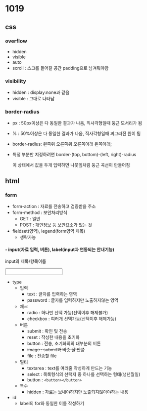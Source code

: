 # 1019

## css

### overflow

- hidden
- visible
- auto
- scroll : 스크롤 들어갈 공간 padding으로 남겨둬야함



### visibility

- hidden : display:none과 같음
- visible : 그대로 나타남



### border-radius

- px : 50px이상은 다 동일한 결과가 나옴, 직사각형일때 둥근 모서리가 됨

- % : 50%이상은 다 동일한 결과가 나옴, 직사각형일때 찌그러진 원이 됨

- border-radius: 왼쪽위 오른쪽위 오른쪽아래 왼쪽아래;

- 특정 부분만 지정하려면 border-(top, bottom)-(left, right)-radius 

  이 상태에서 값을 두개 입력하면 나뭇잎처럼 둥근 곡선이 만들어짐



## html

### form

- form-action : 자료를 전송하고 검증받을 주소
- form-method : 보안처리방식
  - GET : 일반
  - POST : 개인정보 등 보안요소가 있는 것
- fieldset(영역), legend(form영역 제목)
  - 생략가능

#### - input(자료 입력, 버튼), label(input과 연동되는 안내기능)

<label for="">input의 제목/항목이름</label>

<input type="" id="" value="" name="" />

- type
  - 입력 
    - text : 글자를 입력하는 영역
    - password : 글자를 입력하지만 노출하지않는 영역
  - 체크
    - radio : 하나만 선택 가능(선택이후 해제불가)
    - checkbox : 여러개 선택가능(선택이후 해제가능)
  - 버튼
    - submit : 확인 및 전송
    - reset : 작성한 내용을 초기화
    - button : 전송, 초기화외의 대부분의 버튼
    - ~~image : submit과 비슷 잘 안씀~~
    - file : 전송할 file
  - 멀티
    - textarea : text를 여러줄 작성하게 만드는 기능
    - select : 목록형식의 선택지 중 하나를 선택하는 형태(생년월일)
    - button : `<button></button>`
  - 특수
    - hidden : 자료는 보내야하지만 노출되지않아야하는 내용
- id
  - label의 for와 동일한 이름 작성하기
